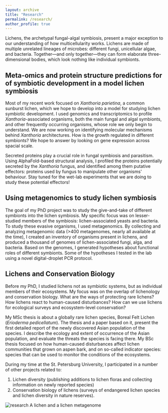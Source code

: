 ```yaml
---
layout: archive
title: "Research"
permalink: /research/
author_profile: true
---
```


Lichens, the archetypal fungal-algal symbiosis, present a major exception to our understanding of how multicellularity works. Lichens are made of multiple unrelated lineages of microbes: different fungi, unicellular algae, and bacteria. Together—and only together—they can form elaborate three-dimensional bodies, which look nothing like individual symbionts.

## Meta-omics and protein structure predictions for of symbiotic development in a model lichen symbiosis

Most of my recent work focused on *Xanthoria parietina*, a common sunburst lichen, which we hope to develop into a model for studying lichen symbiotic development. I used genomics and transcriptomics to profile *Xanthoria*-associated organisms, both the main fungal and algal symbionts, and other frequently occurring organisms, whose role we only begin to understand. We are now working on identifying molecular mechanisms behind *Xanthoria* architectures. How is the growth regulated in different symbionts? We hope to answer by looking on gene expression across spacial scale. 

Secreted proteins play a crucial role in fungal symbiosis and parasitism. Using AlphaFold-based structural analysis, I profiled the proteins potentially secreted by the *Xanthoria* fungus, and identified among them putative effectors: proteins used by fungus to manipulate other organisms' behaviour. Stay tuned for the wet-lab experiments that we are doing to study these potential effectors!


## Using metagenomics to study lichen symbiosis

The goal of my PhD project was to study the give-and-take of different symbionts into the lichen symbiosis. My specific focus was on lesser-studied members of the symbiosis: lichen-associated yeasts and bacteria. To study these evasive organisms, I used metagenomics. By collecting and analyzing metagenomic data (>400 metagenomes, nearly all available at the time), I created an inventory of organisms present in lichens, and produced a thousand of genomes of lichen-associated fungi, alga, and bacteria. Based on the genomes, I generated hypotheses about functional roles of different symbionts. Some of the hypotheses I tested in the lab using a novel digital-droplet PCR protocol. 


## Lichens and Conservation Biology

Before my PhD, I studied lichens not as symbiotic systems, but as individual members of their ecosystems. My focus was on the overlap of lichenology and conservation biology. What are the ways of protecting rare lichens? How lichens react to human-caused disturbances? How can we use lichens for ecological surveys and ecosystem-level conservation?

My MSc thesis is about a globally rare lichen species, Boreal Felt Lichen (*Erioderma pedicellatum*). The thesis and a paper based on it, present the first detailed report of the newly discovered Asian population of the species. I describe the ecology and extent of occurrence of the Asian population, and evaluate the threats the species is facing there. My BSc thesis focused on how human-caused disturbances affect lichen communities that grown on aspen bark, and on so-called indicator species: species that can be used to monitor the conditions of the ecosystems. 

During my time at the St. Petersburg University, I participated in a number of other projects related to:
1. Lichen diversity (publishing additions to lichen floras and collecting information on newly reported species)
2. Conservation biology of lichens (surveys of endangered lichen species and lichen diversity in nature reserves).

![research](http://metalichen.github.io/images/research1.png)
A lichen and a lichen metagenome

